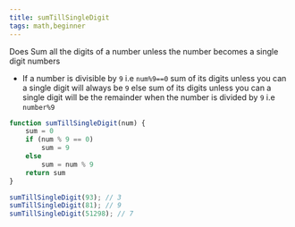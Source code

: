 ```yaml
---
title: sumTillSingleDigit
tags: math,beginner
---
```


Does Sum all the digits of a number unless the number becomes a single digit numbers

- If a number is divisible by `9` i.e `num%9==0` sum of its digits unless you can a single digit will always be `9` else sum of its digits unless you can a single digit will be the remainder when the number is divided by `9` i.e `number%9`

```js
function sumTillSingleDigit(num) {
	sum = 0
	if (num % 9 == 0)
		sum = 9
	else
		sum = num % 9
	return sum
}
```

```js
sumTillSingleDigit(93); // 3
sumTillSingleDigit(81); // 9
sumTillSingleDigit(51298); // 7


```
